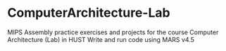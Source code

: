 # ComputerArchitecture-Lab
MIPS Assembly practice exercises and projects for the course Computer Architecture (Lab) in HUST
Write and run code using MARS v4.5

